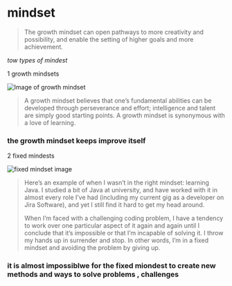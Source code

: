 # mindset
> The growth mindset can open pathways to more creativity and possibility, and enable the setting of higher goals and more achievement.
> 

*tow types of mindest*


1 growth mindsets


![Image of growth mindset](https://blog.cengage.com/wp-content/uploads/2020/11/blog-growth-mindset-1511130.png)
>A growth mindset believes that one’s fundamental abilities can be developed through perseverance and effort; intelligence and talent are simply good starting points. A growth mindset is synonymous with a love of learning.
>
### the growth mindset keeps improve itself

2 fixed mindests

![fixed mindset image](https://miro.medium.com/max/781/1*ninBE6iYHSbeHy5y3MxiOg.png)

>Here’s an example of when I wasn’t in the right mindset: learning Java. I studied a bit of Java at university, and have worked with it in almost every role I’ve had (including my current gig as a developer on Jira Software), and yet I still find it hard to get my head around.
>
>When I’m faced with a challenging coding problem, I have a tendency to work over one particular aspect of it again and again until I conclude that it’s impossible or that I’m incapable of solving it. I throw my hands up in surrender and stop. In other words, I’m in a fixed mindset and avoiding the problem by giving up.
>
### it is almost impossiblwe for the fixed miondest to create new methods and ways to solve problems , challenges 

